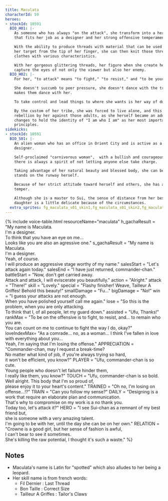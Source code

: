 ```yaml
---
title: Maculata
characterId: 59
heroes:
- stockId: 10591
  BIO_H01: |-
    As someone who has always "on the attack", she transform into a hero with a form
    that fits her job as a designer and her strong offensive temperament.

    With the ability to produce threads with material that can be used to "attack"
    her target from the tip of her finger, she can then knit those threads to create
    clothes with various characteristics.

    With her gorgeous glittering threads, her figure when she create her clothes
    capture the eyes of not only the viewer but also her enemy.
  BIO_H02: |-
    For her, "to attack" means "to fight," "to resist," and "to be yourself".

    She doesn't succumb to peer pressure, she doesn't dance with the trends, she
    makes them dance with her.

    To take control and lead things to where she wants is her way of doing things.

    By the custom of her tribe, she was forced to live alone, and this bring about a
    rebellion by her against those adults, as she herself became an adult, she
    changes to hold the identity of "I am who I am" as her most important
    principles.
sidekicks:
- stockId: 10591
  BIO_S01: |-
    An alien woman who has an office in Orient City and is active as a fashion
    designer.

    Self-proclaimed "carnivorous woman",  with a bullish and courageous personality,
    there is always a spirit of not letting anyone else take charge.

    Taking advantage of her natural beauty and blessed body, she can be a model that
    stands on the runway herself.

    Because of her strict attitude toward herself and others, she has a slight
    temper.

    Although she is a master to Sui, the sense of distance from her best friend's
    daughter is a little delicate because of the circumstances.
  extra_sprites: fg_maculata_s01_skin1,fg_maculata_s01_skin2,fg_maculata_s01_skin3
---
```


{% include voice-table.html resourceName="maculata"
h_gachaResult = "My name is Maculata.<br>I'm a designer.<br>To think that you have an eye on me…<br>Looks like you are also an agressive one."
s_gachaResult = "My name is Maculata.<br>I'm a designer.<br>Yeah, of course.<br>I will produce an aggressive stage worthy of my name."
salesStart = "Let's attack again today."
salesEnd = "I have just returned, commander-chan."
battleStart = "Now, don't get carried away.<br>Attack and attack, I will eviscerate you beautifully."
action = "Alright."
attack = "There!"
skill = "Lovely."
special = "Flashy finisher! Weave, Tailleur A Griffes! Behold this beauty!"
smallDamage = "Fu…"
bigDamage = "No!"
win = "I guess your attacks are not enough.<br>When you have polished yourself call me again."
lose = "So this is the problem, when you are only attacking.<br>To think that I, of all people, let my guard down."
assisted = "Ufu, Thanks!"
rankMax = "To be on the offensive is to fight, to resist, and... to remain who you are.<br>You can count on me to continue to fight the way I do, okay?"
loveIndexMax= "As a comrade... no, as a woman... I think I've fallen in love with everything about you...<br>Yeah, I'm saying that I'm losing the offense."
APPRECIATION = "Commander-chan, may I request a break-time?<br>No matter what kind of job, if you're always trying so hard,<br>it won't be efficient, you know?"
PLAYER = "Ufu, commander-chan is so cute.<br>Young people who doesn't let failure hinder them,<br>I really like them, you know?"
TOUCH = "Ufu, commander-chan is so bold.<br>Well alright. This body that I'm so proud of,<br>please enjoy it to your heart's content."
TRAINED = "Oh no, I'm losing on offense…!?"
TRAIN = "Can you follow my sense?"
DAILY = "Designing is a work that require an elaborate plan and communication.<br>That's why to compromise on my work is a no thank you.<br>Today too, let's attack it?"
HERO =  "I see Sui-chan as a remnant of my best friend but,<br>she is someone with a very amazing talent.<br>I'm going to be with her, until the day she can be on her own."
RELATION = "Crowne is a good girl, but her sense of fashion is awful,<br>I can't bear to see it sometimes.<br>She's killing the raw potential, I thought it's such a waste."
%}

## Notes
- Maculata's name is Latin for "spotted" which also alludes to her being a leopard.
- Her skill name is from french words:
  - Fil Dernier : Last Thread
  - Bon Taille : Correct Size
  - Tailleur A Griffes : Tailor's Claws
